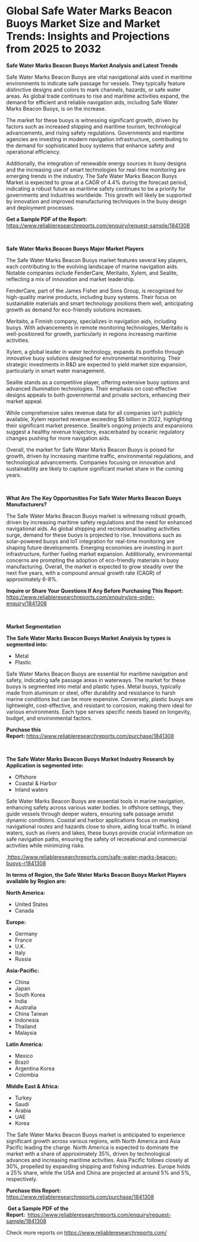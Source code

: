 <p><h1>Global Safe Water Marks Beacon Buoys Market Size and Market Trends: Insights and Projections from 2025 to 2032</h1></p><p><strong>Safe Water Marks Beacon Buoys Market Analysis and Latest Trends</strong></p>
<p><p>Safe Water Marks Beacon Buoys are vital navigational aids used in maritime environments to indicate safe passage for vessels. They typically feature distinctive designs and colors to mark channels, hazards, or safe water areas. As global trade continues to rise and maritime activities expand, the demand for efficient and reliable navigation aids, including Safe Water Marks Beacon Buoys, is on the increase.</p><p>The market for these buoys is witnessing significant growth, driven by factors such as increased shipping and maritime tourism, technological advancements, and rising safety regulations. Governments and maritime agencies are investing in modern navigation infrastructure, contributing to the demand for sophisticated buoy systems that enhance safety and operational efficiency.</p><p>Additionally, the integration of renewable energy sources in buoy designs and the increasing use of smart technologies for real-time monitoring are emerging trends in the industry. The Safe Water Marks Beacon Buoys Market is expected to grow at a CAGR of 4.4% during the forecast period, indicating a robust future as maritime safety continues to be a priority for governments and industries worldwide. This growth will likely be supported by innovation and improved manufacturing techniques in the buoy design and deployment processes.</p></p>
<p><strong>Get a Sample PDF of the Report:&nbsp;</strong> <a href="https://www.reliableresearchreports.com/enquiry/request-sample/1841308?utm_campaign=2395&utm_medium=2&utm_source=Github&utm_content=ia&utm_term=12042025&utm_id=safe-water-marks-beacon-buoys">https://www.reliableresearchreports.com/enquiry/request-sample/1841308</a></p>
<p>&nbsp;</p>
<p><strong>Safe Water Marks Beacon Buoys Major Market Players</strong></p>
<p><p>The Safe Water Marks Beacon Buoys market features several key players, each contributing to the evolving landscape of marine navigation aids. Notable companies include FenderCare, Meritaito, Xylem, and Sealite, reflecting a mix of innovation and market leadership.</p><p>FenderCare, part of the James Fisher and Sons Group, is recognized for high-quality marine products, including buoy systems. Their focus on sustainable materials and smart technology positions them well, anticipating growth as demand for eco-friendly solutions increases.</p><p>Meritaito, a Finnish company, specializes in navigation aids, including buoys. With advancements in remote monitoring technologies, Meritaito is well-positioned for growth, particularly in regions increasing maritime activities.</p><p>Xylem, a global leader in water technology, expands its portfolio through innovative buoy solutions designed for environmental monitoring. Their strategic investments in R&D are expected to yield market size expansion, particularly in smart water management.</p><p>Sealite stands as a competitive player, offering extensive buoy options and advanced illumination technologies. Their emphasis on cost-effective designs appeals to both governmental and private sectors, enhancing their market appeal.</p><p>While comprehensive sales revenue data for all companies isn’t publicly available, Xylem reported revenue exceeding $5 billion in 2022, highlighting their significant market presence. Sealite’s ongoing projects and expansions suggest a healthy revenue trajectory, exacerbated by oceanic regulatory changes pushing for more navigation aids.</p><p>Overall, the market for Safe Water Marks Beacon Buoys is poised for growth, driven by increasing maritime traffic, environmental regulations, and technological advancements. Companies focusing on innovation and sustainability are likely to capture significant market share in the coming years.</p></p>
<p>&nbsp;</p>
<p><strong>What Are The Key Opportunities For Safe Water Marks Beacon Buoys Manufacturers?</strong></p>
<p><p>The Safe Water Marks Beacon Buoys market is witnessing robust growth, driven by increasing maritime safety regulations and the need for enhanced navigational aids. As global shipping and recreational boating activities surge, demand for these buoys is projected to rise. Innovations such as solar-powered buoys and IoT integration for real-time monitoring are shaping future developments. Emerging economies are investing in port infrastructure, further fueling market expansion. Additionally, environmental concerns are prompting the adoption of eco-friendly materials in buoy manufacturing. Overall, the market is expected to grow steadily over the next five years, with a compound annual growth rate (CAGR) of approximately 6-8%.</p></p>
<p><strong>Inquire or Share Your Questions If Any Before Purchasing This Report:</strong> <a href="https://www.reliableresearchreports.com/enquiry/pre-order-enquiry/1841308?utm_campaign=2395&utm_medium=2&utm_source=Github&utm_content=ia&utm_term=12042025&utm_id=safe-water-marks-beacon-buoys">https://www.reliableresearchreports.com/enquiry/pre-order-enquiry/1841308</a></p>
<p>&nbsp;</p>
<p><strong>Market Segmentation</strong></p>
<p><strong>The Safe Water Marks Beacon Buoys Market Analysis by types is segmented into:</strong></p>
<p><ul><li>Metal</li><li>Plastic</li></ul></p>
<p><p>Safe Water Marks Beacon Buoys are essential for maritime navigation and safety, indicating safe passage areas in waterways. The market for these buoys is segmented into metal and plastic types. Metal buoys, typically made from aluminum or steel, offer durability and resistance to harsh marine conditions but can be more expensive. Conversely, plastic buoys are lightweight, cost-effective, and resistant to corrosion, making them ideal for various environments. Each type serves specific needs based on longevity, budget, and environmental factors.</p></p>
<p><strong>Purchase this Report:&nbsp;</strong><a href="https://www.reliableresearchreports.com/purchase/1841308?utm_campaign=2395&utm_medium=2&utm_source=Github&utm_content=ia&utm_term=12042025&utm_id=safe-water-marks-beacon-buoys">https://www.reliableresearchreports.com/purchase/1841308</a></p>
<p>&nbsp;</p>
<p><strong>The Safe Water Marks Beacon Buoys Market Industry Research by Application is segmented into:</strong></p>
<p><ul><li>Offshore</li><li>Coastal & Harbor</li><li>Inland waters</li></ul></p>
<p><p>Safe Water Marks Beacon Buoys are essential tools in marine navigation, enhancing safety across various water bodies. In offshore settings, they guide vessels through deeper waters, ensuring safe passage amidst dynamic conditions. Coastal and harbor applications focus on marking navigational routes and hazards close to shore, aiding local traffic. In inland waters, such as rivers and lakes, these buoys provide crucial information on safe navigation paths, ensuring the safety of recreational and commercial activities while minimizing risks.</p></p>
<p><a href="https://www.reliableresearchreports.com/safe-water-marks-beacon-buoys-r1841308?utm_campaign=2395&utm_medium=2&utm_source=Github&utm_content=ia&utm_term=12042025&utm_id=safe-water-marks-beacon-buoys">&nbsp;https://www.reliableresearchreports.com/safe-water-marks-beacon-buoys-r1841308</a></p>
<p><strong>In terms of Region, the Safe Water Marks Beacon Buoys Market Players available by Region are:</strong></p>
<p>
    <p> <strong> North America: </strong>
        <ul>
            <li>United States</li>
            <li>Canada</li>
        </ul>
        </p> 
    <p> <strong> Europe: </strong>
        <ul>
            <li>Germany</li>
            <li>France</li>
            <li>U.K.</li>
            <li>Italy</li>
            <li>Russia</li>
        </ul>
        </p> 
    <p> <strong> Asia-Pacific: </strong>
        <ul>
            <li>China</li>
            <li>Japan</li>
            <li>South Korea</li>
            <li>India</li>
            <li>Australia</li>
            <li>China Taiwan</li>
            <li>Indonesia</li>
            <li>Thailand</li>
            <li>Malaysia</li>
        </ul>
        </p> 
    <p> <strong> Latin America: </strong>
        <ul>
            <li>Mexico</li>
            <li>Brazil</li>
            <li>Argentina Korea</li>
            <li>Colombia</li>
        </ul>
        </p> 
    <p> <strong> Middle East & Africa: </strong>
        <ul>
            <li>Turkey</li>
            <li>Saudi</li>
            <li>Arabia</li>
            <li>UAE</li>
            <li>Korea</li>
        </ul>
    </p>
    </p>
<p><p>The Safe Water Marks Beacon Buoys market is anticipated to experience significant growth across various regions, with North America and Asia Pacific leading the charge. North America is expected to dominate the market with a share of approximately 35%, driven by technological advances and increasing maritime activities. Asia Pacific follows closely at 30%, propelled by expanding shipping and fishing industries. Europe holds a 25% share, while the USA and China are projected at around 5% and 5%, respectively.</p></p>
<p><strong>Purchase this Report: </strong><a href="https://www.reliableresearchreports.com/purchase/1841308?utm_campaign=2395&utm_medium=2&utm_source=Github&utm_content=ia&utm_term=12042025&utm_id=safe-water-marks-beacon-buoys">https://www.reliableresearchreports.com/purchase/1841308</a></p>
<p>&nbsp;<strong>Get a Sample PDF of the Report:&nbsp;&nbsp;</strong><a href="https://www.reliableresearchreports.com/enquiry/request-sample/1841308?utm_campaign=2395&utm_medium=2&utm_source=Github&utm_content=ia&utm_term=12042025&utm_id=safe-water-marks-beacon-buoys">https://www.reliableresearchreports.com/enquiry/request-sample/1841308</a></p>
<p><strong></strong></p>
<p>Check more reports on <a href="https://www.reliableresearchreports.com/?utm_campaign=2395&utm_medium=2&utm_source=Github&utm_content=ia&utm_term=12042025&utm_id=safe-water-marks-beacon-buoys">https://www.reliableresearchreports.com/</a></p>